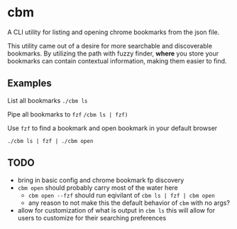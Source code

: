# cbm
A CLI utility for listing and opening chrome bookmarks from the json file.

This utility came out of a desire for more searchable and discoverable bookmarks. By utilizing the path with fuzzy finder, **where** you store your bookmarks can contain contextual information, making them easier to find.


## Examples

List all bookmarks
`./cbm ls`

Pipe all bookmarks to `fzf`
`/cbm ls | fzf)`

Use `fzf` to find a bookmark and open bookmark in your default browser
```
./cbm ls | fzf | ./cbm open
```

## TODO
- bring in basic config and chrome bookmark fp discovery
- `cbm open` should probably carry most of the water here
    - `cbm open --fzf` should run eqivilant of `cbm ls | fzf | cbm open`
    - any reason to not make this the default behavior of `cbm` with no args?
- allow for customization of what is output in `cbm ls` this will allow for users to customize for their searching preferences


